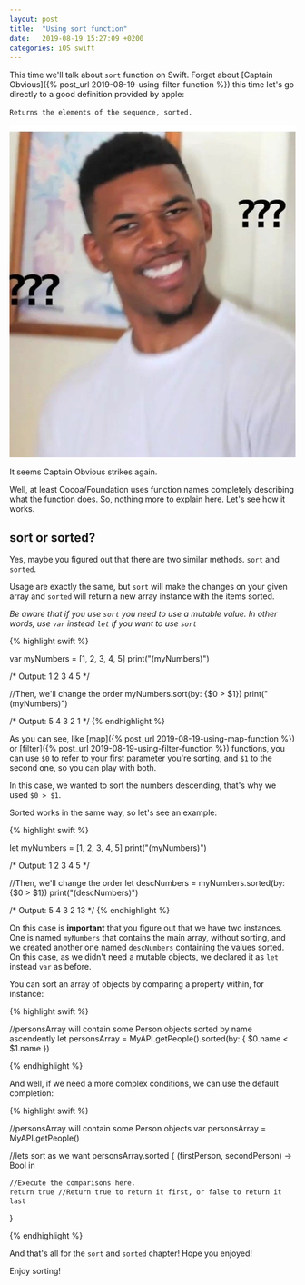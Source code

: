 ```yaml
---
layout: post
title:  "Using sort function"
date:   2019-08-19 15:27:09 +0200
categories: iOS swift
---
```

This time we'll talk about `sort` function on Swift.
Forget about [Captain Obvious]({% post_url 2019-08-19-using-filter-function %}) this time let's go directly to a good definition provided by apple:

`Returns the elements of the sequence, sorted.`

![image](/assets/images/what.jpg)

It seems Captain Obvious strikes again.

Well, at least Cocoa/Foundation uses function names completely describing what the function does. So, nothing more to explain here.
Let's see how it works.

<h2>sort or sorted?</h2>

Yes, maybe you figured out that there are two similar methods. `sort` and `sorted`.

Usage are exactly the same, but `sort` will make the changes on your given array and `sorted` will return a new array instance with the items sorted.

_Be aware that if you use `sort` you need to use a mutable value. In other words, use `var` instead `let` if you want to use `sort`_

{% highlight swift %}

var myNumbers = [1, 2, 3, 4, 5]
print("\(myNumbers)")

/*
    Output:
    1
    2
    3
    4
    5
*/

//Then, we'll change the order
myNumbers.sort(by: {$0 > $1})
print("\(myNumbers)")

/*
    Output:
    5
    4
    3
    2
    1
*/
{% endhighlight %}


As you can see, like [map]({% post_url 2019-08-19-using-map-function %}) or [filter]({% post_url 2019-08-19-using-filter-function %}) functions, you can use `$0` to refer to your first parameter you're sorting, and `$1` to the second one, so you can play with both.

In this case, we wanted to sort the numbers descending, that's why we used `$0 > $1`.

Sorted works in the same way, so let's see an example:

{% highlight swift %}

let myNumbers = [1, 2, 3, 4, 5]
print("\(myNumbers)")

/*
    Output:
    1
    2
    3
    4
    5
*/

//Then, we'll change the order
let descNumbers = myNumbers.sorted(by: {$0 > $1})
print("\(descNumbers)")

/*
    Output:
    5
    4
    3
    2
    13
*/
{% endhighlight %}

On this case is **important** that you figure out that we have two instances. One is named `myNumbers` that contains the main array, without sorting, and we created another one named `descNumbers` containing the values sorted.
On this case, as we didn't need a mutable objects, we declared it as `let` instead `var` as before.

You can sort an array of objects by comparing a property within, for instance:

{% highlight swift %}

//personsArray will contain some Person objects sorted by name ascendently
let personsArray = MyAPI.getPeople().sorted(by: { $0.name < $1.name })


{% endhighlight %}

And well, if we need a more complex conditions, we can use the default completion:

{% highlight swift %}

//personsArray will contain some Person objects
var personsArray = MyAPI.getPeople()

//lets sort as we want
personsArray.sorted { (firstPerson, secondPerson) -> Bool in
            
    //Execute the comparisons here.
    return true //Return true to return it first, or false to return it last
}

{% endhighlight %}

And that's all for the `sort` and `sorted` chapter! Hope you enjoyed!

Enjoy sorting!